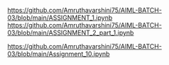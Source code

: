 https://github.com/Amruthavarshini75/AIML-BATCH-03/blob/main/ASSIGNMENT_1.ipynb
https://github.com/Amruthavarshini75/AIML-BATCH-03/blob/main/ASSIGNMENT_2_part_1.ipynb

https://github.com/Amruthavarshini75/AIML-BATCH-03/blob/main/Assignment_10.ipynb







